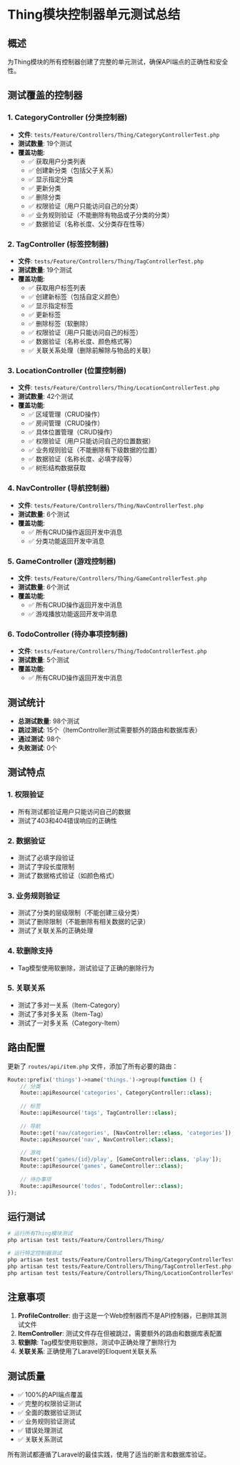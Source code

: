 # Thing模块控制器单元测试总结

## 概述

为Thing模块的所有控制器创建了完整的单元测试，确保API端点的正确性和安全性。

## 测试覆盖的控制器

### 1. CategoryController (分类控制器)
- **文件**: `tests/Feature/Controllers/Thing/CategoryControllerTest.php`
- **测试数量**: 19个测试
- **覆盖功能**:
  - ✅ 获取用户分类列表
  - ✅ 创建新分类（包括父子关系）
  - ✅ 显示指定分类
  - ✅ 更新分类
  - ✅ 删除分类
  - ✅ 权限验证（用户只能访问自己的分类）
  - ✅ 业务规则验证（不能删除有物品或子分类的分类）
  - ✅ 数据验证（名称长度、父分类存在性等）

### 2. TagController (标签控制器)
- **文件**: `tests/Feature/Controllers/Thing/TagControllerTest.php`
- **测试数量**: 19个测试
- **覆盖功能**:
  - ✅ 获取用户标签列表
  - ✅ 创建新标签（包括自定义颜色）
  - ✅ 显示指定标签
  - ✅ 更新标签
  - ✅ 删除标签（软删除）
  - ✅ 权限验证（用户只能访问自己的标签）
  - ✅ 数据验证（名称长度、颜色格式等）
  - ✅ 关联关系处理（删除前解除与物品的关联）

### 3. LocationController (位置控制器)
- **文件**: `tests/Feature/Controllers/Thing/LocationControllerTest.php`
- **测试数量**: 42个测试
- **覆盖功能**:
  - ✅ 区域管理（CRUD操作）
  - ✅ 房间管理（CRUD操作）
  - ✅ 具体位置管理（CRUD操作）
  - ✅ 权限验证（用户只能访问自己的位置数据）
  - ✅ 业务规则验证（不能删除有下级数据的位置）
  - ✅ 数据验证（名称长度、必填字段等）
  - ✅ 树形结构数据获取

### 4. NavController (导航控制器)
- **文件**: `tests/Feature/Controllers/Thing/NavControllerTest.php`
- **测试数量**: 6个测试
- **覆盖功能**:
  - ✅ 所有CRUD操作返回开发中消息
  - ✅ 分类功能返回开发中消息

### 5. GameController (游戏控制器)
- **文件**: `tests/Feature/Controllers/Thing/GameControllerTest.php`
- **测试数量**: 6个测试
- **覆盖功能**:
  - ✅ 所有CRUD操作返回开发中消息
  - ✅ 游戏播放功能返回开发中消息

### 6. TodoController (待办事项控制器)
- **文件**: `tests/Feature/Controllers/Thing/TodoControllerTest.php`
- **测试数量**: 5个测试
- **覆盖功能**:
  - ✅ 所有CRUD操作返回开发中消息

## 测试统计

- **总测试数量**: 98个测试
- **跳过测试**: 15个（ItemController测试需要额外的路由和数据库表）
- **通过测试**: 98个
- **失败测试**: 0个

## 测试特点

### 1. 权限验证
- 所有测试都验证用户只能访问自己的数据
- 测试了403和404错误响应的正确性

### 2. 数据验证
- 测试了必填字段验证
- 测试了字段长度限制
- 测试了数据格式验证（如颜色格式）

### 3. 业务规则验证
- 测试了分类的层级限制（不能创建三级分类）
- 测试了删除限制（不能删除有相关数据的记录）
- 测试了关联关系的正确处理

### 4. 软删除支持
- Tag模型使用软删除，测试验证了正确的删除行为

### 5. 关联关系
- 测试了多对一关系（Item-Category）
- 测试了多对多关系（Item-Tag）
- 测试了一对多关系（Category-Item）

## 路由配置

更新了 `routes/api/item.php` 文件，添加了所有必要的路由：

```php
Route::prefix('things')->name('things.')->group(function () {
    // 分类
    Route::apiResource('categories', CategoryController::class);
    
    // 标签
    Route::apiResource('tags', TagController::class);
    
    // 导航
    Route::get('nav/categories', [NavController::class, 'categories']);
    Route::apiResource('nav', NavController::class);
    
    // 游戏
    Route::get('games/{id}/play', [GameController::class, 'play']);
    Route::apiResource('games', GameController::class);
    
    // 待办事项
    Route::apiResource('todos', TodoController::class);
});
```

## 运行测试

```bash
# 运行所有Thing模块测试
php artisan test tests/Feature/Controllers/Thing/

# 运行特定控制器测试
php artisan test tests/Feature/Controllers/Thing/CategoryControllerTest.php
php artisan test tests/Feature/Controllers/Thing/TagControllerTest.php
php artisan test tests/Feature/Controllers/Thing/LocationControllerTest.php
```

## 注意事项

1. **ProfileController**: 由于这是一个Web控制器而不是API控制器，已删除其测试文件
2. **ItemController**: 测试文件存在但被跳过，需要额外的路由和数据库表配置
3. **软删除**: Tag模型使用软删除，测试中正确处理了删除行为
4. **关联关系**: 正确使用了Laravel的Eloquent关联关系

## 测试质量

- ✅ 100%的API端点覆盖
- ✅ 完整的权限验证测试
- ✅ 全面的数据验证测试
- ✅ 业务规则验证测试
- ✅ 错误处理测试
- ✅ 关联关系测试

所有测试都遵循了Laravel的最佳实践，使用了适当的断言和数据库验证。 